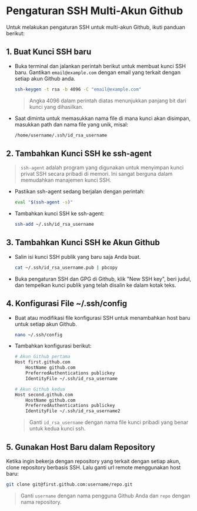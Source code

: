# Pengaturan SSH Multi-Akun Github

Untuk melakukan pengaturan SSH untuk multi-akun Github, ikuti panduan berikut:

## 1. Buat Kunci SSH baru

- Buka terminal dan jalankan perintah berikut untuk membuat kunci SSH baru. Gantikan `email@example.com` dengan email yang terkait dengan setiap akun Github anda.

    ```sh
    ssh-keygen -t rsa -b 4096 -C "email@example.com"
    ```

    > Angka 4096 dalam perintah diatas menunjukkan panjang bit dari kunci yang dihasilkan.

- Saat diminta untuk memasukkan nama file di mana kunci akan disimpan, masukkan path dan nama file yang unik, misal:

    ```sh
    /home/username/.ssh/id_rsa_username
    ```

## 2. Tambahkan Kunci SSH ke ssh-agent

> `ssh-agent` adalah program yang digunakan untuk menyimpan kunci privat SSH secara pribadi di memori.  Ini sangat berguna dalam memudahkan manajemen kunci SSH.

- Pastikan ssh-agent sedang berjalan dengan perintah:

    ```sh
    eval "$(ssh-agent -s)"
    ```

- Tambahkan kunci SSH ke ssh-agent:

    ```sh
    ssh-add ~/.ssh/id_rsa_username
    ```

## 3. Tambahkan Kunci SSH ke Akun Github

- Salin isi kunci SSH publik yang baru saja Anda buat.

    ```sh
    cat ~/.ssh/id_rsa_username.pub | pbcopy
    ```

- Buka pengaturan SSH dan GPG di Github, klik "New SSH key", beri judul, dan tempelkan kunci publik yang telah disalin ke dalam kotak teks.

## 4. Konfigurasi File ~/.ssh/config

- Buat atau modifikasi file konfigurasi SSH untuk menambahkan host baru untuk setiap akun Github.

    ```sh
    nano ~/.ssh/config
    ```

- Tambahkan konfigurasi berikut:

    ```sh
    # Akun Github pertama
    Host first.github.com
        HostName github.com
        PreferredAuthentications publickey
        IdentityFile ~/.ssh/id_rsa_username

    # Akun Github kedua
    Host second.github.com
        HostName github.com
        PreferredAuthentications publickey
        IdentityFile ~/.ssh/id_rsa_username2
    ```

    > Ganti `id_rsa_username` dengan nama file kunci pribadi yang benar untuk kedua kunci ssh.


## 5. Gunakan Host Baru dalam Repository

Ketika ingin bekerja dengan repository yang terkait dengan setiap akun, clone repository berbasis SSH. Lalu ganti url remote menggunakan host baru:

```sh
git clone git@first.github.com:username/repo.git
```

> Ganti `username` dengan nama pengguna Github Anda dan `repo` dengan nama repository.